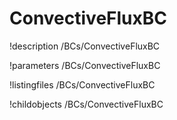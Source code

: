 <!-- MOOSE Documentation Stub: Remove this when content is added. -->

# ConvectiveFluxBC
!description /BCs/ConvectiveFluxBC

!parameters /BCs/ConvectiveFluxBC

!listingfiles /BCs/ConvectiveFluxBC

!childobjects /BCs/ConvectiveFluxBC
